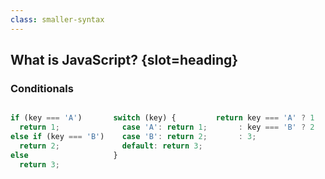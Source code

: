 ```yaml
---
class: smaller-syntax
---
```

## What is JavaScript? {slot=heading}

### Conditionals

<div style="display: flex;gap: 1em;flex-flow:row wrap;">

```js
if (key === 'A')
  return 1;
else if (key === 'B')
  return 2;
else
  return 3;
```

```js
switch (key) {
  case 'A': return 1;
  case 'B': return 2;
  default: return 3;
}
```

```js
return key === 'A' ? 1
     : key === 'B' ? 2
     : 3;
```


</div>
